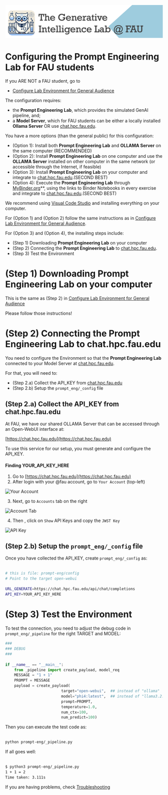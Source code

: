 ![GenI-banner](https://github.com/genilab-fau/genilab-fau.github.io/blob/8d6ab41403b853a273983e4c06a7e52229f43df5/images/genilab-banner.png?raw=true)

# Configuring the Prompt Engineering Lab for FAU students

If you ARE NOT a FAU student, go to 
* [Configure Lab Environment for General Audience](CONFIG.md)


The configuration requires:
* the **Prompt Engineering Lab**, which provides the simulated GenAI pipeline, and;
* a **Model Server**, which for FAU students can be either a locally installed **Ollama Server** OR use [chat.hpc.fau.edu](https://chat.hpc.fau.edu).

You have a more options (than the general public) for this configuration:

* (Option 1): Install both **Prompt Engineering Lab** and **OLLAMA Server** on the same computer (RECOMMENDED)
* (Option 2): Install **Prompt Engineering Lab** on one computer and use the **OLLAMA Server** installed on other computer in the same network (or accessible through the Internet, if feasible)
* (Option 3): Install **Prompt Engineering Lab** on your computer and integrate to [chat.hpc.fau.edu](https://chat.hpc.fau.edu).(SECOND BEST)
* (Option 4): Execute the **Prompt Engineering Lab** through [MyBinder.org](http://mybinder.org)**, using the links to Binder Notebooks in every exercise and integrate to [chat.hpc.fau.edu](https://chat.hpc.fau.edu).(SECOND BEST)

We recommend using [Visual Code Studio](https://code.visualstudio.com) and installing everything on your computer.

For (Option 1) and (Option 2) follow the same instructions as in [Configure Lab Environment for General Audience](https://github.com/genilab-fau/prompt-eng/blob/cb2fefa33f5a1c5a927f1246917f73943d3b99ce/CONFIG.md).



For (Option 3) and (Option 4), the installing steps include:
* (Step 1) Downloading **Prompt Engineering Lab** on your computer
* (Step 2) Connecting the **Prompt Engineering Lab** to [chat.hpc.fau.edu](https://chat.hpc.fau.edu).
* (Step 3) Test the Environment



# (Step 1) Downloading **Prompt Engineering Lab** on your computer

This is the same as (Step 2) in [Configure Lab Environment for General Audience](CONFIG.md)

Please follow those instructions!

# (Step 2) Connecting the **Prompt Engineering Lab** to chat.hpc.fau.edu

You need to configure the Environment so that the **Prompt Engineering Lab** connected to your Model Server at [chat.hpc.fau.edu](https://chat.hpc.fau.edu).

For that, you will need to:
* (Step 2.a) Collect the API_KEY from [chat.hpc.fau.edu](https://chat.hpc.fau.edu)
* (Step 2.b) Setup the `prompt_eng/_config` file


## (Step 2.a) Collect the API_KEY from chat.hpc.fau.edu

At FAU, we have our shared OLLAMA Server that can be accessed through an Open-WebUI interface at:

[https://chat.hpc.fau.edu](https://chat.hpc.fau.edu)

To use this service for our setup, you must generate and configure the API_KEY.

#### Finding **YOUR_API_KEY_HERE** 

1. Go to [https://chat.hpc.fau.edu](https://chat.hpc.fau.edu)
2. After login with your @fau account, go to `Your Account` (top-left)

![Your Account](./images/chatfau-login.png)

3. Next, go to `Accounts` tab on the right

![Account Tab](./images/chatfau-account.png)

4. Then , click on `Show` API Keys and copy the `JWST Key` 

![API Key](./images/chatfau-key.png)



## (Step 2.b) Setup the `prompt_eng/_config` file


Once you have collected the API_KEY, create `prompt_eng/_config` as:

```bash

# this is file: prompt-eng/config
# Point to the target open-webui

URL_GENERATE=https://chat.hpc.fau.edu/api/chat/completions
API_KEY=YOUR_API_KEY_HERE

```

# (Step 3) Test the Environment


To test the connection, you need to adjust the debug code in `prompt_eng/_pipeline` for the right TARGET and MODEL:

```python
###
### DEBUG
###

if __name__ == "__main__":
    from _pipeline import create_payload, model_req
    MESSAGE = "1 + 1"
    PROMPT = MESSAGE 
    payload = create_payload(
                         target="open-webui",  ## instead of "ollama"   
                         model="phi4:latest",  ## instead of "llama3.2:latest", 
                         prompt=PROMPT, 
                         temperature=1.0, 
                         num_ctx=100, 
                         num_predict=100)


```

Then you can execute the test code as:

```bash

python prompt-eng/_pipeline.py

```


If all goes well:


```bash

$ python3 prompt-eng/_pipeline.py
1 + 1 = 2
Time taken: 3.111s

```

If you are having problems, check [Troubleshooting ](https://github.com/genilab-fau/prompt-eng/blob/cb2fefa33f5a1c5a927f1246917f73943d3b99ce/TROUBLESHOOTING.md)

